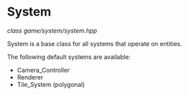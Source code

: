 # System
*class*
*game/system/system.hpp*

System is a base class for all systems that operate on entities.

The following default systems are available:
- Camera_Controller
- Renderer
- Tile_System (polygonal)
